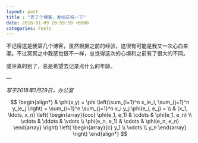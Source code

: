 ```yaml
---
layout: post
title : "弄了个博客，发帖庆祝一下"
date: 2018-01-09 20:59:59 +0800
categories: Feels
---
```


不记得这是我第几个博客，虽然根据之前的经验，这很有可能是我又一次心血来潮。不过冥冥之中我感觉很不一样，总觉得这次的心境和之前有了很大的不同。

或许真的到了，总是希望去记录点什么的年龄。

—

*写于2018年1月29日，办公室*

$$
\begin{align*}
  & \phi(x,y) = \phi \left(\sum_{i=1}^n x_ie_i, \sum_{j=1}^n y_je_j \right)
  = \sum_{i=1}^n \sum_{j=1}^n x_i y_j \phi(e_i, e_j) = \\
  & (x_1, \ldots, x_n) \left( \begin{array}{ccc}
      \phi(e_1, e_1) & \cdots & \phi(e_1, e_n) \\
      \vdots & \ddots & \vdots \\
      \phi(e_n, e_1) & \cdots & \phi(e_n, e_n)
    \end{array} \right)
  \left( \begin{array}{c}
      y_1 \\
      \vdots \\
      y_n
    \end{array} \right)
\end{align*}
$$